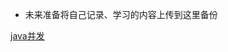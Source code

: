 - 未来准备将自己记录、学习的内容上传到这里备份

[java并发](https://github.com/Alcor11/blog/blob/master/java/%E5%B9%B6%E5%8F%91.md)
